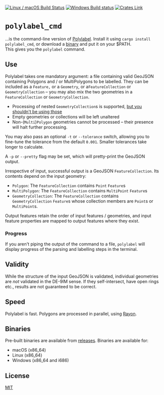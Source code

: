 [![Linux / macOS Build Status](https://travis-ci.org/urschrei/polylabel_cmd.svg?branch=master)](https://travis-ci.org/urschrei/polylabel_cmd) [![Windows Build status](https://ci.appveyor.com/api/projects/status/hfmd4lio8hqc4ig8/branch/master?svg=true)](https://ci.appveyor.com/project/urschrei/polylabel-cmd/branch/master)
 [![Crates Link](https://img.shields.io/crates/v/polylabel_cmd.svg)](https://crates.io/crates/polylabel_cmd)
# `polylabel_cmd`
…is the command-line version of [Polylabel](https://github.com/urschrei/polylabel-rs). Install it using `cargo install polylabel_cmd`, or download a [binary](#binaries) and put it on your $PATH.  
This gives you the `polylabel` command.

## Use
Polylabel takes one mandatory argument: a file containing valid GeoJSON containing Polygons and / or MultiPolygons to be labelled. They can be included as a `Feature,` or a `Geometry`, or a`FeatureCollection` or `GeometryCollection` – you may also mix the two geometries in a `FeatureCollection` or `GeometryCollection`.

- Processing of nested `GeometryCollection`s is supported, [but you shouldn't be using those](https://tools.ietf.org/html/rfc7946#section-3.1.8)
- Empty geometries or collections will be left unaltered
- Non-(`Multi`)`Polygon` geometries cannot be processed – their presence will halt further processing.

You may also pass an optional `-t` or `--tolerance` switch, allowing you to fine-tune the tolerance from the default `0.001`. Smaller tolerances take longer to calculate.  

A  `-p` or `--pretty` flag may be set, which will pretty-print the GeoJSON output.   

Irrespective of input, successful output is a GeoJSON `FeatureCollection`. Its contents depend on the input geometry:
- `Polygon`: The `FeatureCollection` contains `Point` `Feature`s
- `MultiPolygon`: The `FeatureCollection` contains `MultiPoint` `Feature`s
- `GeometryCollection`: The `FeatureCollection` contains `GeometryCollection` `Feature`s whose collection members are `Point`s or `MultiPoint`s.

Output features retain the order of input features / geometries, and input feature properties are mapped to output features where they exist.

### Progress
If you aren't piping the output of the command to a file, `polylabel` will display progress of the parsing and labelling steps in the terminal.

## Validity
While the structure of the input GeoJSON is validated, individual geometries are *not* validated in the DE-9IM sense. If they self-intersect, have open rings etc., results are not guaranteed to be correct.

## Speed
Polylabel is fast. Polygons are processed in parallel, using [Rayon](https://github.com/rayon-rs/rayon).

## Binaries
Pre-built binaries are available from [releases](https://github.com/urschrei/polylabel_cmd/releases/latest). Binaries are available for:
- macOS (x86_64)
- Linux (x86_64)
- Windows (x86_64 and i686)

## License
[MIT](license.txt)
